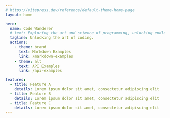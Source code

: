 ```yaml
---
# https://vitepress.dev/reference/default-theme-home-page
layout: home

hero:
  name: Code Wanderer
  # text: Exploring the art and science of programming, unlocking endless possibilities.
  tagline: Unlocking the art of coding.
  actions:
    - theme: brand
      text: Markdown Examples
      link: /markdown-examples
    - theme: alt
      text: API Examples
      link: /api-examples

features:
  - title: Feature A
    details: Lorem ipsum dolor sit amet, consectetur adipiscing elit
  - title: Feature B
    details: Lorem ipsum dolor sit amet, consectetur adipiscing elit
  - title: Feature C
    details: Lorem ipsum dolor sit amet, consectetur adipiscing elit
---
```



